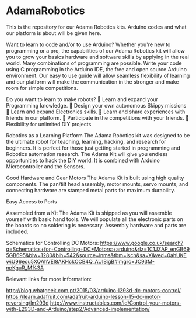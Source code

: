 # AdamaRobotics

This is the repository for our Adama Robotics kits.
Arduino codes and what our platform is about will be given here. 

Want to learn to code and/or to use Arduino? Whether you're new to programming or a pro, the capabilities of our Adama Robotics kit will allow you to grow your basics hardware and software skills by applying in the real world. Many combinations of programming are possible. Write your code using C programming in the Arduino IDE, the free and open source Arduino environment. Our easy to use guide will allow seamless flexibility of learning and our platform will make the communication in the stronger and make room for simple competitions. 

Do you want to learn to make robots?
	Learn and expand your Programming knowledge.
	Design your own autonomous Skippy missions
	Learn and expand Electronics skills.
	Learn and share experiences with friends in our platform.
	Participate in the competitions with your friends.
	Flexibility for unlimited DIY projects 


Robotics as a Learning Platform
The Adama Robotics kit was designed to be the ultimate robot for teaching, learning, hacking, and research for beginners. It is perfect for those just getting started in programming and Robotics automation research.
The Adama Kit will give you endless opportunities to hack the DIY world. It is combined with Arduino Microcontroller and the Sensors.

Good Hardware and Gear Motors
The Adama Kit is built using high quality components. The pan/tilt head assembly, motor mounts, servo mounts, and connecting hardware are stamped metal parts for maximum durability. 

Easy Access to Ports

Assembled from a Kit
The Adama Kit is shipped as you will assemble yourself with basic hand tools. We will populate all the electronic parts on the boards so no soldering is necessary. Assembly hardware and parts are included.

Schematics for Controlling DC Motors:
https://www.google.co.uk/search?q=Schematics+for+Controlling+DC+Motors:+arduino&rlz=1C1JZAP_enGB695GB695&biw=1280&bih=542&source=lnms&tbm=isch&sa=X&ved=0ahUKEwiU96eou5XQAhVEI8AKHckCCB4Q_AUIBigB#imgrc=JC93M-npKguR_M%3A


Relevant links for more information:

http://blog.whatgeek.com.pt/2015/03/arduino-l293d-dc-motors-control/
https://learn.adafruit.com/adafruit-arduino-lesson-15-dc-motor-reversing/lm293d
http://www.instructables.com/id/Control-your-motors-with-L293D-and-Arduino/step2/Advanced-implementation/

